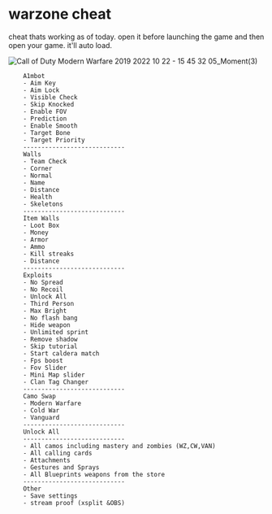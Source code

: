 # warzone cheat

cheat thats working as of today. open it before launching the game and then open your game. it'll auto load.

![Call of Duty  Modern Warfare 2019 2022 10 22 - 15 45 32 05_Moment(3)](https://user-images.githubusercontent.com/77902240/197414255-8cac8858-f1c7-4e08-a30f-1d3194324eac.jpg)

```features:
    A1mbot
    - Aim Key        
    - Aim Lock       
    - Visible Check  
    - Skip Knocked   
    - Enable FOV     
    - Prediction     
    - Enable Smooth  
    - Target Bone    
    - Target Priority
    ----------------------------
    Walls
    - Team Check
    - Corner
    - Normal
    - Name
    - Distance
    - Health
    - Skeletons
    ----------------------------
    Item Walls
    - Loot Box
    - Money
    - Armor
    - Ammo
    - Kill streaks
    - Distance
    ----------------------------
    Exploits
    - No Spread
    - No Recoil
    - Unlock All
    - Third Person
    - Max Bright
    - No flash bang
    - Hide weapon
    - Unlimited sprint
    - Remove shadow
    - Skip tutorial
    - Start caldera match
    - Fps boost
    - Fov Slider
    - Mini Map slider
    - Clan Tag Changer
    ----------------------------
    Camo Swap
    - Modern Warfare
    - Cold War
    - Vanguard
    ----------------------------
    Unlock All
    ----------------------------
    - All camos including mastery and zombies (WZ,CW,VAN)
    - All calling cards
    - Attachments
    - Gestures and Sprays
    - All Blueprints weapons from the store
    ----------------------------
    Other
    - Save settings
    - stream proof (xsplit &OBS)
